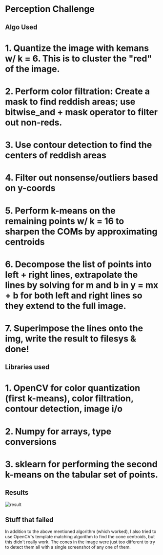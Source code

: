 # Perception Challenge 


## Algo Used 

# 1. Quantize the image with kemans w/ k = 6. This is to cluster the "red" of the image.
# 2. Perform color filtration: Create a mask to find reddish areas; use bitwise_and + mask operator to filter out non-reds.
# 3. Use contour detection to find the centers of reddish areas 
# 4. Filter out nonsense/outliers based on y-coords
# 5. Perform k-means on the remaining points w/ k = 16 to sharpen the COMs by approximating centroids
# 6. Decompose the list of points into left + right lines, extrapolate the lines by solving for m and b in y = mx + b for both left and right lines so they extend to the full image.
# 7. Superimpose the lines onto the img, write the result to filesys & done!

## Libraries used 

# 1. OpenCV for color quantization (first k-means), color filtration, contour detection, image i/o
# 2. Numpy for arrays, type conversions
# 3. sklearn for performing the second k-means on the tabular set of points.

## Results

![result](answer.png)

## Stuff that failed 

In addition to the above mentioned algorithm (which worked), I also tried to use OpenCV's template matching algorithm to find the cone centroids, but this didn't really work. The cones in the image were just too different to try to detect them all with a single screenshot of any one of them.